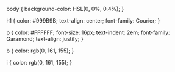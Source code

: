 body
{
background-color: HSL(0, 0%, 0.4%);
}

h1
{
color: #999B9B;
text-align: center;
font-family: Courier;
}

p
{
color: #FFFFFF;
font-size: 16px;
text-indent: 2em;
font-family: Garamond;
text-align: justify;
}

b
{
color: rgb(0, 161, 155);
}

i
{
color: rgb(0, 161, 155);
}
